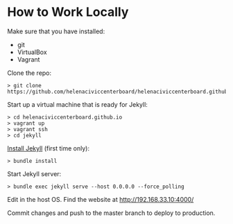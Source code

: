 # How to Work Locally

Make sure that you have installed:
* git
* VirtualBox
* Vagrant

Clone the repo:
```
> git clone https://github.com/helenaciviccenterboard/helenaciviccenterboard.github.io.git
```

Start up a virtual machine that is ready for Jekyll:
```
> cd helenaciviccenterboard.github.io
> vagrant up
> vagrant ssh
> cd jekyll
```

[Install Jekyll](https://help.github.com/articles/using-jekyll-with-pages/) (first time only):
```
> bundle install
```

Start Jekyll server:
```
> bundle exec jekyll serve --host 0.0.0.0 --force_polling
```

Edit in the host OS. Find the website at http://192.168.33.10:4000/

Commit changes and push to the master branch to deploy to production.
